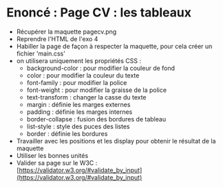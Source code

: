 # Enoncé : Page CV : les tableaux

- Récupérer la maquette pagecv.png
- Reprendre l'HTML de l'exo 4
- Habiller la page de façon à respecter la maquette, pour cela créer un fichier 'main.css'
- on utilisera uniquement les propriétés CSS :
  - background-color : pour modifier la couleur de fond
  - color : pour modifier la couleur du texte
  - font-family : pour modifier la police
  - font-weight : pour modifier la graisse de la police
  - text-transform : changer la casse du texte
  - margin : définie les marges externes
  - padding : définie les marges internes
  - border-collapse : fusion des bordures de tableau
  - list-style : style des puces des listes
  - border : définie les bordures
- Travailler avec les positions et les display pour obtenir le résultat de la maquette
- Utiliser les bonnes unités
- Valider sa page sur le W3C : [https://validator.w3.org/#validate_by_input](https://validator.w3.org/#validate_by_input)
